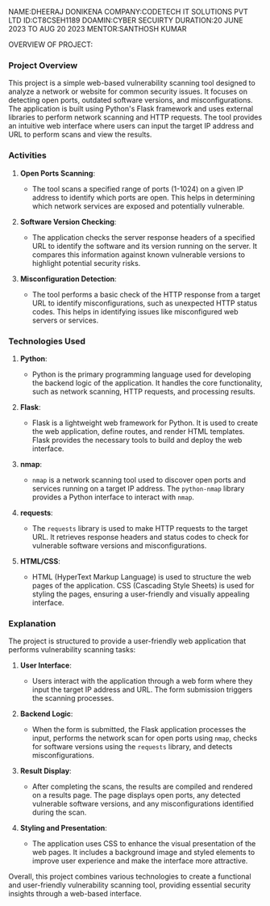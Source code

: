 NAME:DHEERAJ DONIKENA
COMPANY:CODETECH IT SOLUTIONS PVT LTD
ID:CT8CSEH1189
DOAMIN:CYBER SECUIRTY
DURATION:20 JUNE 2023 TO AUG 20 2023
MENTOR:SANTHOSH KUMAR

OVERVIEW OF PROJECT:

### Project Overview

This project is a simple web-based vulnerability scanning tool designed to analyze a network or website for common security issues. It focuses on detecting open ports, outdated software versions, and misconfigurations. The application is built using Python's Flask framework and uses external libraries to perform network scanning and HTTP requests. The tool provides an intuitive web interface where users can input the target IP address and URL to perform scans and view the results.

### Activities

1. **Open Ports Scanning**: 
   - The tool scans a specified range of ports (1-1024) on a given IP address to identify which ports are open. This helps in determining which network services are exposed and potentially vulnerable.

2. **Software Version Checking**:
   - The application checks the server response headers of a specified URL to identify the software and its version running on the server. It compares this information against known vulnerable versions to highlight potential security risks.

3. **Misconfiguration Detection**:
   - The tool performs a basic check of the HTTP response from a target URL to identify misconfigurations, such as unexpected HTTP status codes. This helps in identifying issues like misconfigured web servers or services.

### Technologies Used

1. **Python**:
   - Python is the primary programming language used for developing the backend logic of the application. It handles the core functionality, such as network scanning, HTTP requests, and processing results.

2. **Flask**:
   - Flask is a lightweight web framework for Python. It is used to create the web application, define routes, and render HTML templates. Flask provides the necessary tools to build and deploy the web interface.

3. **nmap**:
   - `nmap` is a network scanning tool used to discover open ports and services running on a target IP address. The `python-nmap` library provides a Python interface to interact with `nmap`.

4. **requests**:
   - The `requests` library is used to make HTTP requests to the target URL. It retrieves response headers and status codes to check for vulnerable software versions and misconfigurations.

5. **HTML/CSS**:
   - HTML (HyperText Markup Language) is used to structure the web pages of the application. CSS (Cascading Style Sheets) is used for styling the pages, ensuring a user-friendly and visually appealing interface.

### Explanation

The project is structured to provide a user-friendly web application that performs vulnerability scanning tasks:

1. **User Interface**:
   - Users interact with the application through a web form where they input the target IP address and URL. The form submission triggers the scanning processes.

2. **Backend Logic**:
   - When the form is submitted, the Flask application processes the input, performs the network scan for open ports using `nmap`, checks for software versions using the `requests` library, and detects misconfigurations. 

3. **Result Display**:
   - After completing the scans, the results are compiled and rendered on a results page. The page displays open ports, any detected vulnerable software versions, and any misconfigurations identified during the scan.

4. **Styling and Presentation**:
   - The application uses CSS to enhance the visual presentation of the web pages. It includes a background image and styled elements to improve user experience and make the interface more attractive.

Overall, this project combines various technologies to create a functional and user-friendly vulnerability scanning tool, providing essential security insights through a web-based interface.


